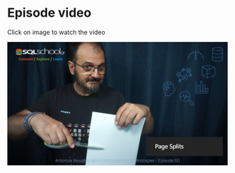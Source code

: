 # Episode video

Click on image to watch the video

[![Watch the video](./ytimage.png)](https://youtu.be/Ytxdu9rVeV4)
